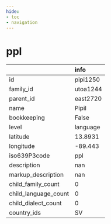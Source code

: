 ```yaml
---
hide:
- toc
- navigation
---
```

# ppl
|                      | info     |
|:---------------------|:---------|
| id                   | pipi1250 |
| family_id            | utoa1244 |
| parent_id            | east2720 |
| name                 | Pipil    |
| bookkeeping          | False    |
| level                | language |
| latitude             | 13.8931  |
| longitude            | -89.443  |
| iso639P3code         | ppl      |
| description          | nan      |
| markup_description   | nan      |
| child_family_count   | 0        |
| child_language_count | 0        |
| child_dialect_count  | 0        |
| country_ids          | SV       |